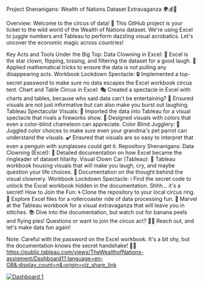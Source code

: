 Project Shenanigans: 
Wealth of Nations Dataset Extravaganza 🌍💰🎉

Overview:
Welcome to the circus of data! 🎪 This GitHub project is your ticket to the wild world of the Wealth of Nations dataset. We're using Excel to juggle numbers and Tableau to perform dazzling visual acrobatics. Let's uncover the economic magic across countries!

Key Acts and Tools Under the Big Top:
Data Clowning in Excel:
🤹 Excel is the star clown, flipping, tossing, and filtering the dataset for a good laugh.
🎢 Applied mathematical tricks to ensure the data is not pulling any disappearing acts.
Workbook Lockdown Spectacle:
🔒 Implemented a top-secret password to make sure no data escapes the Excel workbook circus tent.
Chart and Table Circus in Excel:
🎭 Created a spectacle in Excel with charts and tables, because who said data can't be entertaining?
🎉 Ensured visuals are not just informative but can also make you burst out laughing.
Tableau Spectacular Visuals:
🎨 Imported the data into Tableau for a visual spectacle that rivals a fireworks show.
🤩 Designed visuals with colors that even a color-blind chameleon can appreciate.
Color Blind Jugglery:
🌈 Juggled color choices to make sure even your grandma's pet parrot can understand the visuals.
✔️ Ensured that visuals are so easy to interpret that even a penguin with sunglasses could get it.
Repository Shenanigans:
Data Clowning (Excel):
📑 Detailed documentation on how Excel became the ringleader of dataset hilarity.
Visual Clown Car (Tableau):
🎪 Tableau workbook housing visuals that will make you laugh, cry, and maybe question your life choices.
📖 Documentation on the thought behind the visual clownery.
Workbook Lockdown Spectacle:
ℹ️ Find the secret code to unlock the Excel workbook hidden in the documentation. Shhh... it's a secret!
How to Join the Fun:
🌀 Clone the repository to your local circus ring.
🎠 Explore Excel files for a rollercoaster ride of data processing fun.
🤹 Marvel at the Tableau workbook for a visual extravaganza that will leave you in stitches.
📚 Dive into the documentation, but watch out for banana peels and flying pies!
Questions or want to join the circus act? 🤡🚀 Reach out, and let's make data fun again!

Note: Careful with the password on the Excel workbook. It's a bit shy, but the documentation knows the secret handshake! 🤫🔐
https://public.tableau.com/views/TheWealthofNations-assigment/Dashboard1?:language=en-GB&:display_count=n&:origin=viz_share_link
<div class='tableauPlaceholder' id='viz1705680875779' style='position: relative'><noscript><a href='#'><img alt='Dashboard 1 ' src='https:&#47;&#47;public.tableau.com&#47;static&#47;images&#47;Th&#47;TheWealthofNations-assigment&#47;Dashboard1&#47;1_rss.png' style='border: none' /></a></noscript><object class='tableauViz'  style='display:none;'><param name='host_url' value='https%3A%2F%2Fpublic.tableau.com%2F' /> <param name='embed_code_version' value='3' /> <param name='site_root' value='' /><param name='name' value='TheWealthofNations-assigment&#47;Dashboard1' /><param name='tabs' value='no' /><param name='toolbar' value='yes' /><param name='static_image' value='https:&#47;&#47;public.tableau.com&#47;static&#47;images&#47;Th&#47;TheWealthofNations-assigment&#47;Dashboard1&#47;1.png' /> <param name='animate_transition' value='yes' /><param name='display_static_image' value='yes' /><param name='display_spinner' value='yes' /><param name='display_overlay' value='yes' /><param name='display_count' value='yes' /><param name='language' value='en-GB' 
                                                                                                                                                                                    [Link to my Dashboard](https://public.tableau.com/views/TheWealthofNations-assigment/Dashboard1?:language=en-GB&:display_count=n&:origin=viz_share_link)
                                                                                                                                                                                                                                                                                                                                                                                                                                                                                                                                                                                                                                                                                                                                                                                                                                                                             
                                                                                                                                                                                                                                                                                                                                                                                                                                                                                                                                                                                                                                                                                                                                                                                                                                                                                                                                                                                                                                                                   
                                                                                                                                                                                                                                                                                                                                                                                                                                                                                                                                                                                                                                                                                                                                                                                                                                                                                                                                   
